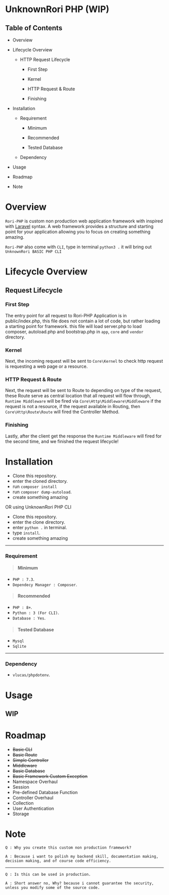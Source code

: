 # UnknownRori PHP (WIP)

## Table of Contents

- Overview

- Lifecycle Overview

    - HTTP Request Lifecycle

        - First Step

        - Kernel

        - HTTP Request & Route

        - Finishing


- Installation

    - Requirement

        - Minimum

        - Recommended

        - Tested Database

    - Dependency

- Usage

- Roadmap

- Note

# Overview

`Rori-PHP` is custom non production web application framework with inspired with [Laravel](https://laravel.com/) syntax. A web framework provides a structure  and starting point for your application allowing you to focus on creating something amazing.

`Rori-PHP` also come with `CLI`, type in terminal `python3 .` it will bring out `UnknownRori BASIC PHP CLI`

# Lifecycle Overview

## Request Lifecycle

### First Step

The entry point for all request to Rori-PHP Application is in public/index.php, this file does not contain a lot of code, but rather loading a starting point for framework. this file will load server.php to load composer, autoload.php and bootstrap.php in `app`, `core` and `vendor` directory.

### Kernel

Next, the incoming request will be sent to `Core\Kernel` to check http request is requesting a web page or a resource.

### HTTP Request & Route

Next, the request will be sent to Route to depending on type of the request, these Route serve as central location that all request will flow through, `Runtime Middleware` will be fired via `Core\Http\Middleware\Middleware` if the request is not a resource, if the request available in Routing, then `Core\Http\Route\Route` will fired the Controller Method.

### Finishing
Lastly, after the client get the response the `Runtime Middleware` will fired for the second time, and we finished the request lifecycle!

# Installation

- Clone this repository.
- enter the cloned directory.
- run `composer install`
- run `composer dump-autoload`.
- create something amazing

OR using UnknownRori PHP CLI

- Clone this repository.
- enter the clone directory.
- enter `python .` in terminal.
- type `install`.
- create something amazing

---

### Requirement

> #### Minimum

- `PHP : 7.3`.
- `Dependecy Manager : Composer`.

> #### Recommended

- `PHP : 8+`.
- `Python : 3 (For CLI)`.
- `Database : Yes`.

> #### Tested Database

- `Mysql`
- `Sqlite`

---
### Dependency

- `vlucas/phpdotenv`.

# Usage

## WIP

# Roadmap

- ~~Basic CLI~~
- ~~Basic Route~~
- ~~Simple Controller~~
- ~~Middleware~~
- ~~Basic Database~~
- ~~Basic Framework Custom Exception~~
- Namespace Overhaul
- Session
- Pre-defined Database Function
- Controller Overhaul
- Collection
- User Authentication
- Storage

# Note


`Q : Why you create this custom non production framework?`

`A : Because i want to polish my backend skill, documentation making, decision making, and of course code efficiency.`

---

`Q : Is this can be used in production.`

`A : Short answer no, Why? because i cannot guarantee the security, unless you modify some of the source code.`